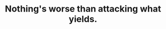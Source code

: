 ---
title: Nothing's worse than attacking what yields.
tags: acceptance daoism resilience
star: true
thetao: true
order: 1
---
